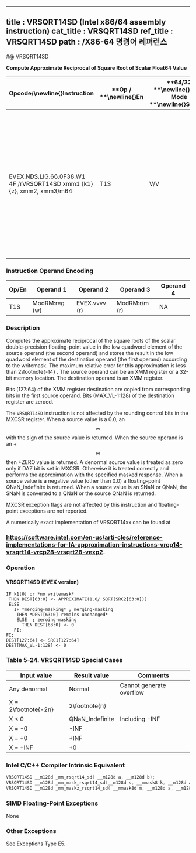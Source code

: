 ----------------------------
title : VRSQRT14SD (Intel x86/64 assembly instruction)
cat_title : VRSQRT14SD
ref_title : VRSQRT14SD
path : /X86-64 명령어 레퍼런스
----------------------------
#@ VRSQRT14SD

**Compute Approximate Reciprocal of Square Root of Scalar Float64 Value**

|**Opcode/**\newline{}**Instruction**|**Op / **\newline{}**En**|**64/32 **\newline{}**bit Mode **\newline{}**Support**|**CPUID **\newline{}**Feature **\newline{}**Flag**|**Description**|
|------------------------------------|-------------------------|------------------------------------------------------|--------------------------------------------------|---------------|
|EVEX.NDS.LIG.66.0F38.W1 4F /rVRSQRT14SD xmm1 {k1}{z}, xmm2, xmm3/m64|T1S|V/V|AVX512F|Computes the approximate reciprocal square root of the scalar double-precision floating-point value in xmm3/m64 and stores the result in the low quadword element of xmm1 using writemask k1. Bits[127:64] of xmm2 is copied to xmm1[127:64]. |
### Instruction Operand Encoding


|Op/En|Operand 1|Operand 2|Operand 3|Operand 4|
|-----|---------|---------|---------|---------|
|T1S|ModRM:reg (w)|EVEX.vvvv (r)|ModRM:r/m (r)|NA|
### Description


Computes the approximate reciprocal of the square roots of the scalar double-precision floating-point value in the low quadword element of the source operand (the second operand) and stores the result in the low quadword element of the destination operand (the first operand) according to the writemask. The maximum relative error for this approximation is less than 2\footnote{-14} . The source operand can be an XMM register or a 32-bit memory location. The destination operand is an XMM register. 

Bits (127:64) of the XMM register destination are copied from corresponding bits in the first source operand. Bits (MAX_VL-1:128) of the destination register are zeroed.

The `VRSQRT14SD` instruction is not affected by the rounding control bits in the MXCSR register. When a source value is a 0.0, an $$\infty$$ with the sign of the source value is returned. When the source operand is an +$$\infty$$ then +ZERO value is returned. A denormal source value is treated as zero only if DAZ bit is set in MXCSR. Otherwise it is treated correctly and performs the approximation with the specified masked response. When a source value is a negative value (other than 0.0) a floating-point QNaN_indefinite is returned. When a source value is an SNaN or QNaN, the SNaN is converted to a QNaN or the source QNaN is returned.

MXCSR exception flags are not affected by this instruction and floating-point exceptions are not reported.

A numerically exact implementation of VRSQRT14xx can be found at 

###                                https://software.intel.com/en-us/arti-cles/reference-implementations-for-IA-approximation-instructions-vrcp14-vrsqrt14-vrcp28-vrsqrt28-vexp2.

### Operation
#### VRSQRT14SD (EVEX version)
```info-verb
IF k1[0] or *no writemask*
 THEN DEST[63:0] <-  APPROXIMATE(1.0/ SQRT(SRC2[63:0]))
 ELSE 
   IF *merging-masking* ; merging-masking
    THEN *DEST[63:0] remains unchanged*
    ELSE  ; zeroing-masking
      THEN DEST[63:0] <-  0
   FI;
FI;
DEST[127:64] <-  SRC1[127:64]
DEST[MAX_VL-1:128] <-  0
```
### Table 5-24. VRSQRT14SD Special Cases


|**Input value**|**Result value**|**Comments**|
|---------------|----------------|------------|
|Any denormal|Normal|Cannot generate overflow|
|X = 2\footnote{-2n}|2\footnote{n}||
|X < 0|QNaN_Indefinite|Including -INF|
|X = -0|-INF||
|X = +0|+INF||
|X = +INF|+0||

### Intel C/C++ Compiler Intrinsic Equivalent

```cpp
VRSQRT14SD __m128d _mm_rsqrt14_sd( __m128d a, __m128d b);
VRSQRT14SD __m128d _mm_mask_rsqrt14_sd(__m128d s, __mmask8 k, __m128d a, __m128d b);
VRSQRT14SD __m128d _mm_maskz_rsqrt14_sd( __mmask8d m, __m128d a, __m128d b);
```
### SIMD Floating-Point Exceptions


None

### Other Exceptions


See Exceptions Type E5.

